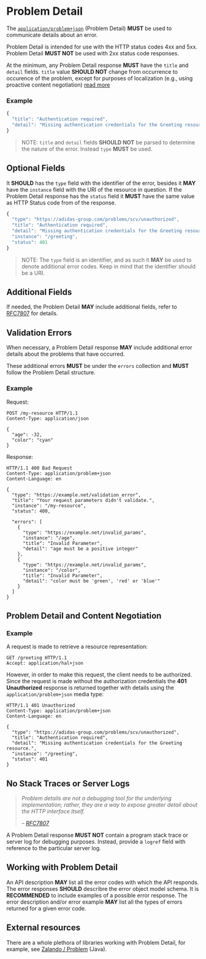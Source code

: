 # Problem Detail

The [`application/problem+json`](https://tools.ietf.org/html/rfc7807) \(Problem Detail\) **MUST** be used to communicate details about an error.

Problem Detail is intended for use with the HTTP status codes 4xx and 5xx. Problem Detail **MUST NOT** be used with 2xx status code responses.

At the minimum, any Problem Detail response **MUST** have the `title` and `detail` fields. `title` value **SHOULD NOT** change from occurrence to occurence of the problem, except for purposes of localization \(e.g., using proactive content negotiation\) [read more](https://tools.ietf.org/html/rfc7807#section-3.1)

### Example

```javascript
{
  "title": "Authentication required",
  "detail": "Missing authentication credentials for the Greeting resource."
}
```

> NOTE: `title` and `detail` fields **SHOULD NOT** be parsed to determine the nature of the error. Instead `type` **MUST** be used.

## Optional Fields

It **SHOULD** has the `type` field with the identifier of the error, besides it **MAY** have the `instance` field with the URI of the resource in question. If the Problem Detail response has the `status` field it **MUST** have the same value as HTTP Status code from of the response.

```javascript
{
  "type": "https://adidas-group.com/problems/scv/unauthorized",
  "title": "Authentication required",
  "detail": "Missing authentication credentials for the Greeting resource.",
  "instance": "/greeting",
  "status": 401
}
```

> NOTE: The `type` field is an identifier, and as such it **MAY** be used to denote additional error codes. Keep in mind that the identifier should be a URI.

## Additional Fields

If needed, the Problem Detail **MAY** include additional fields, refer to [RFC7807](https://tools.ietf.org/html/rfc7807) for details.

## Validation Errors

When necessary, a Problem Detail response **MAY** include additional error details about the problems that have occurred.

These additional errors **MUST** be under the `errors` collection and **MUST** follow the Problem Detail structure.

### Example

Request:

```text
POST /my-resource HTTP/1.1
Content-Type: application/json

{
  "age": -32,
  "color": "cyan"
}
```

Response:

```text
HTTP/1.1 400 Bad Request
Content-Type: application/problem+json
Content-Language: en

{
  "type": "https://example.net/validation_error",
  "title": "Your request parameters didn't validate.",
  "instance": "/my-resource",
  "status": 400,

  "errors": [
    {
      "type": "https://example.net/invalid_params",
      "instance": "/age",
      "title": "Invalid Parameter",
      "detail": "age must be a positive integer"
    },
    {
      "type": "https://example.net/invalid_params",
      "instance": "/color",
      "title": "Invalid Parameter",
      "detail": "color must be 'green', 'red' or 'blue'"
    }
  ]
}
```

## Problem Detail and Content Negotiation

### Example

A request is made to retrieve a resource representation:

```text
GET /greeting HTTP/1.1
Accept: application/hal+json
```

However, in order to make this request, the client needs to be authorized. Since the request is made without the authorization credentials the **401 Unauthorized** response is returned together with details using the `application/problem+json` media type:

```text
HTTP/1.1 401 Unauthorized
Content-Type: application/problem+json
Content-Language: en

{
  "type": "https://adidas-group.com/problems/scv/unauthorized",
  "title": "Authentication required",
  "detail": "Missing authentication credentials for the Greeting resource.",
  "instance": "/greeting",
  "status": 401
}
```

## No Stack Traces or Server Logs

> _Problem details are not a debugging tool for the underlying implementation; rather, they are a way to expose greater detail about the HTTP interface itself._
>
> _–_ [_RFC7807_](https://tools.ietf.org/html/rfc7807)

A Problem Detail response **MUST NOT** contain a program stack trace or server log for debugging purposes. Instead, provide a `logref` field with reference to the particular server log.

## Working with Problem Detail

An API description **MAY** list all the error codes with which the API responds. The error responses **SHOULD** describre the error object model schema. It is **RECOMMENDED** to include examples of a possible error response. The error description and/or error example **MAY** list all the types of errors returned for a given error code.

## External resources

There are a whole plethora of libraries working with Problem Detail, for example, see [Zalando / Problem](https://github.com/zalando/problem) \(Java\).

